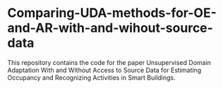 # Comparing-UDA-methods-for-OE-and-AR-with-and-wihout-source-data
This repository contains the code for the paper Unsupervised Domain Adaptation With and Without Access to Source Data for Estimating Occupancy and Recognizing Activities in Smart Buildings.
